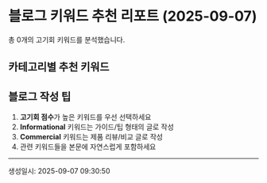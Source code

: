 
# 블로그 키워드 추천 리포트 (2025-09-07)

총 0개의 고기회 키워드를 분석했습니다.

## 카테고리별 추천 키워드


## 블로그 작성 팁

1. **고기회 점수**가 높은 키워드를 우선 선택하세요
2. **Informational** 키워드는 가이드/팁 형태의 글로 작성
3. **Commercial** 키워드는 제품 리뷰/비교 글로 작성
4. 관련 키워드들을 본문에 자연스럽게 포함하세요

---
생성일시: 2025-09-07 09:30:50
